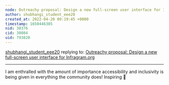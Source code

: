 ```yaml
---
node: Outreachy proposal: Design a new full-screen user interface for Infragram.org
author: shubhangi_student_eee20
created_at: 2022-04-20 09:19:45 +0000
timestamp: 1650446385
nid: 30376
cid: 30084
uid: 793820
---
```




[shubhangi_student_eee20](../profile/shubhangi_student_eee20) replying to: [Outreachy proposal: Design a new full-screen user interface for Infragram.org](../notes/shubhangi_student_eee20/04-14-2022/outreachy-proposal-design-a-new-full-screen-user-interface-for-infragram-org)

----
I am enthralled with the amount of importance accessibility and inclusivity is being given in everything the community does! Inspiring 💖 